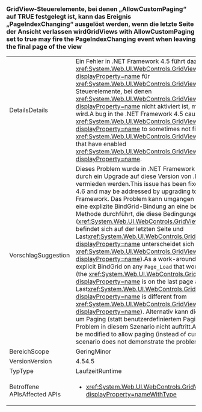 ### <a name="gridviews-with-allowcustompaging-set-to-true-may-fire-the-pageindexchanging-event-when-leaving-the-final-page-of-the-view"></a><span data-ttu-id="57f06-101">GridView-Steuerelemente, bei denen „AllowCustomPaging“ auf TRUE festgelegt ist, kann das Ereignis „PageIndexChanging“ ausgelöst werden, wenn die letzte Seite der Ansicht verlassen wird</span><span class="sxs-lookup"><span data-stu-id="57f06-101">GridViews with AllowCustomPaging set to true may fire the PageIndexChanging event when leaving the final page of the view</span></span>

|   |   |
|---|---|
|<span data-ttu-id="57f06-102">Details</span><span class="sxs-lookup"><span data-stu-id="57f06-102">Details</span></span>|<span data-ttu-id="57f06-103">Ein Fehler in .NET Framework 4.5 führt dazu, dass <xref:System.Web.UI.WebControls.GridView.PageIndexChanging?displayProperty=name> für <xref:System.Web.UI.WebControls.GridView?displayProperty=name>-Steuerelemente, bei denen <xref:System.Web.UI.WebControls.GridView.AllowCustomPaging?displayProperty=name> nicht aktiviert ist, manchmal nicht ausgelöst wird.</span><span class="sxs-lookup"><span data-stu-id="57f06-103">A bug in the .NET Framework 4.5 causes <xref:System.Web.UI.WebControls.GridView.PageIndexChanging?displayProperty=name> to sometimes not fire for <xref:System.Web.UI.WebControls.GridView?displayProperty=name>s that have enabled <xref:System.Web.UI.WebControls.GridView.AllowCustomPaging?displayProperty=name>.</span></span>|
|<span data-ttu-id="57f06-104">Vorschlag</span><span class="sxs-lookup"><span data-stu-id="57f06-104">Suggestion</span></span>|<span data-ttu-id="57f06-105">Dieses Problem wurde in .NET Framework 4.6 behoben und kann durch ein Upgrade auf diese Version von .NET Framework vermieden werden.</span><span class="sxs-lookup"><span data-stu-id="57f06-105">This issue has been fixed in the .NET Framework 4.6 and may be addressed by upgrading to that version of the .NET Framework.</span></span> <span data-ttu-id="57f06-106">Das Problem kann umgangen werden, indem die App eine explizite BindGrid-Bindung an eine beliebige <code>Page_Load</code>-Methode durchführt, die diese Bedingungen erfüllt (<xref:System.Web.UI.WebControls.GridView?displayProperty=name> befindet sich auf der letzten Seite und Last<xref:System.Web.UI.WebControls.GridView.PageSize?displayProperty=name> unterscheidet sich von <xref:System.Web.UI.WebControls.GridView.PageSize?displayProperty=name>).</span><span class="sxs-lookup"><span data-stu-id="57f06-106">As a work-around, the app can do an explicit BindGrid on any <code>Page_Load</code> that would hit these conditions (the <xref:System.Web.UI.WebControls.GridView?displayProperty=name> is on the last page and Last<xref:System.Web.UI.WebControls.GridView.PageSize?displayProperty=name> is different from <xref:System.Web.UI.WebControls.GridView.PageSize?displayProperty=name>).</span></span> <span data-ttu-id="57f06-107">Alternativ kann die App geändert werden, um Paging (statt benutzerdefiniertem Paging) zuzulassen, da das Problem in diesem Szenario nicht auftritt.</span><span class="sxs-lookup"><span data-stu-id="57f06-107">Alternatively, the app can be modified to allow paging (instead of custom paging), as that scenario does not demonstrate the problem.</span></span>|
|<span data-ttu-id="57f06-108">Bereich</span><span class="sxs-lookup"><span data-stu-id="57f06-108">Scope</span></span>|<span data-ttu-id="57f06-109">Gering</span><span class="sxs-lookup"><span data-stu-id="57f06-109">Minor</span></span>|
|<span data-ttu-id="57f06-110">Version</span><span class="sxs-lookup"><span data-stu-id="57f06-110">Version</span></span>|<span data-ttu-id="57f06-111">4.5</span><span class="sxs-lookup"><span data-stu-id="57f06-111">4.5</span></span>|
|<span data-ttu-id="57f06-112">Typ</span><span class="sxs-lookup"><span data-stu-id="57f06-112">Type</span></span>|<span data-ttu-id="57f06-113">Laufzeit</span><span class="sxs-lookup"><span data-stu-id="57f06-113">Runtime</span></span>|
|<span data-ttu-id="57f06-114">Betroffene APIs</span><span class="sxs-lookup"><span data-stu-id="57f06-114">Affected APIs</span></span>|<ul><li><xref:System.Web.UI.WebControls.GridView.AllowCustomPaging?displayProperty=nameWithType></li></ul>|

